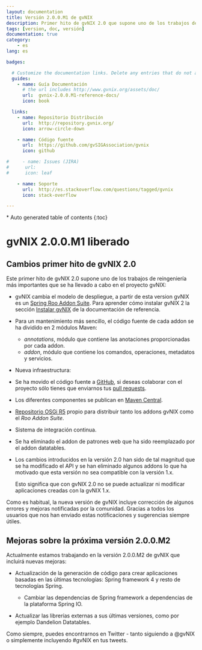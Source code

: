 ```yaml
---
layout: documentation
title: Versión 2.0.0.M1 de gvNIX
description: Primer hito de gvNIX 2.0 que supone uno de los trabajos de reingeniería más importantes que se ha llevado a cabo en el proyecto gvNIX
tags: [version, doc, versión]
documentation: true
category:
    - es
lang: es

badges:

  # Customize the documentation links. Delete any entries that do not apply.
  guides:
    - name: Guía Documentación
      # the url includes http://www.gvnix.org/assets/doc/
      url:  gvnix-2.0.0.M1-reference-docs/
      icon: book

  links:
    - name: Repositorio Distribución
      url:  http://repository.gvnix.org/
      icon: arrow-circle-down

    - name: Código fuente
      url:  https://github.com/gvSIGAssociation/gvnix
      icon: github

#     - name: Issues (JIRA)
#      url:
#      icon: leaf

    - name: Soporte
      url:  http://es.stackoverflow.com/questions/tagged/gvnix
      icon: stack-overflow

---
```


<section id="table-of-contents" class="toc">
<div id="drawer" markdown="1">
*  Auto generated table of contents
{:toc}
</div>
</section><!-- /#table-of-contents -->

# gvNIX 2.0.0.M1 liberado

## Cambios primer hito de gvNIX 2.0

Este primer hito de gvNIX 2.0 supone uno de los trabajos de reingeniería más
importantes que se ha llevado a cabo en el proyecto gvNIX:

* gvNIX cambia el modelo de despliegue, a partir de esta version gvNIX es un
  [Spring Roo Addon Suite](http://docs.spring.io/spring-roo/docs/2.0.0.M1/reference/html/#roo-addon-suites).
  Para aprender cómo instalar gvNIX 2 la sección
  [Instalar gvNIX](http://www.gvnix.org/assets/doc/gvnix-2.0.0.M1-reference-docs/#3-instalar-gvnix) de la documentación de referencia.
* Para un mantenimiento más sencillo, el código fuente de cada addon se ha
  dividido en 2 módulos Maven:

  * _annotations_, módulo que contiene las anotaciones proporcionadas por cada
   addon.
  * _addon_, módulo que contiene los comandos, operaciones, metadatos y
   servicios.

* Nueva infraestructura:

 * Se ha movido el código fuente a
   [GitHub](https://github.com/gvSIGAssociation/gvnix),
   si deseas colaborar con el proyecto sólo tienes que enviarnos tus
   [pull requests](https://github.com/gvSIGAssociation/gvnix/pulls).
 * Los diferentes componentes se publican en
   [Maven Central](http://repo1.maven.org/maven2/org/gvnix/).
 * [Repositorio OSGi R5](http://repository.gvnix.org/) propio para distribuir
   tanto los addons gvNIX como el _Roo Addon Suite_.
 * Sistema de integración continua.

* Se ha eliminado el addon de patrones web que ha sido reemplazado por el
  addon datatables.

* Los cambios introducidos en la versión 2.0 han sido de tal magnitud que se
  ha modificado el API y se han eliminado algunos addons lo que ha motivado
  que esta versión no sea compatible con la versión 1.x.

  Esto significa que con gvNIX 2.0 no se puede actualizar ni modificar
aplicaciones creadas con la gvNIX 1.x.

Como es habitual, la nueva versión de gvNIX incluye corrección de algunos
errores y mejoras notificadas por la comunidad. Gracias a todos los usuarios
que nos han enviado estas notificaciones y sugerencias siempre útiles.


## Mejoras sobre la próxima versión 2.0.0.M2

Actualmente estamos trabajando en la versión 2.0.0.M2 de gvNIX que incluirá
nuevas mejoras:

* Actualización de la generación de código para crear aplicaciones basadas en
  las últimas tecnologías: Spring framework 4 y resto de tecnologías Spring.

  * Cambiar las dependencias de Spring framework a dependencias de la
   plataforma Spring IO.

* Actualizar las librerías externas a sus últimas versiones, como por ejemplo
  Dandelion Datatables.

Como siempre, puedes encontrarnos en Twitter - tanto siguiendo a @gvNIX o
simplemente incluyendo #gvNIX en tus tweets.


